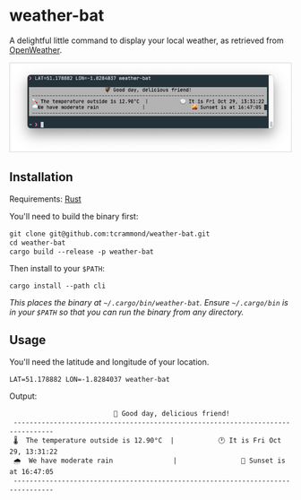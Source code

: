 # weather-bat

A delightful little command to display your local weather, as retrieved from [OpenWeather](https://openweathermap.org/).

![Example terminal output from weather-bat](https://github.com/tcrammond/weather-bat/raw/main/example.png)

## Installation

Requirements: [Rust](https://doc.rust-lang.org/book/ch01-01-installation.html)

You'll need to build the binary first:

```shell
git clone git@github.com:tcrammond/weather-bat.git
cd weather-bat
cargo build --release -p weather-bat
```

Then install to your `$PATH`:

```shell
cargo install --path cli
```

_This places the binary at `~/.cargo/bin/weather-bat`. Ensure `~/.cargo/bin` is in your `$PATH` so that you can run the binary from any directory._

## Usage

You'll need the latitude and longitude of your location.

```shell
LAT=51.178882 LON=-1.8284037 weather-bat
```

Output:

```shell
                          🦇 Good day, delicious friend!
 --------------------------------------------------------------------------------
 🌡️  The temperature outside is 12.90°C  |           🕐 It is Fri Oct 29, 13:31:22
 🌧  We have moderate rain               |                🌇 Sunset is at 16:47:05
 --------------------------------------------------------------------------------
```
